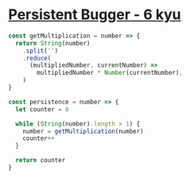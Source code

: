 # [Persistent Bugger - 6 kyu](https://www.codewars.com/kata/55bf01e5a717a0d57e0000ec)

```javascript
const getMultiplication = number => {
  return String(number)
    .split('')
    .reduce(
      (multipliedNumber, currentNumber) =>
        multipliedNumber * Number(currentNumber),
    )
}

const persistence = number => {
  let counter = 0

  while (String(number).length > 1) {
    number = getMultiplication(number)
    counter++
  }

  return counter
}
```
